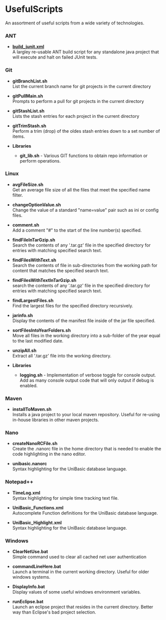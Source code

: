# UsefulScripts
An assortment of useful scripts from a wide variety of technologies.

### ANT
- **[build_junit.xml](ant/build_junit.xml)**  
A largley re-usable ANT build script for any standalone java project that will execute and halt on failed JUnit tests.

### Git
- **gitBranchList.sh**  
List the current branch name for git projects in the current directory

- **gitPullMain.sh**  
Prompts to perform a pull for git projects in the current directory

- **gitStashList.sh**  
Lists the stash entries for each project in the current directory

- **gitTrimStash.sh**  
Perform a trim (drop) of the oldes stash entries down to a set number of items.

- **Libraries**  
    - **git_lib.sh** - Various GIT functions to obtain repo information or perform operations.

### Linux
- **avgFileSize.sh**  
Get an average file size of all the files that meet the specified name filter.

- **changeOptionValue.sh**  
Change the value of a standard "name=value" pair such as ini or config files.

- **comment.sh**  
Add a comment "#" to the start of the line number(s) specified.

- **findFileInTarGzip.sh**  
Search the contents of any '.tar.gz' file in the specified directory for entries with matching specified search text.

- **findFilesWithText.sh**  
Search the contents of file in sub-directories from the working path for content that matches the specified search text.

- **findFilesWithTextInTarGzip.sh**  
search the contents of any '.tar.gz' file in the specified directory for entries with matching specified search text.

- **findLargestFiles.sh**    
Find the largest files for the specified directory recursively.

- **jarinfo.sh**  
Display the contents of the manifest file inside of the jar file specified.

- **sortFilesIntoYearFolders.sh**  
Move all files in the working directory into a sub-folder of the year equal to the last modified date.

- **unzipAll.sh**  
Extract all '.tar.gz' file into the working directory.

- **Libraries**  
    - **logging.sh** - Implementation of verbose toggle for console output. Add as many console output code that will only output if debug is enabled.


### Maven  
- **installToMaven.sh**  
Installs a java project to your local maven repository. Useful for re-using in-house libraries in other maven projects.

### Nano
- **createNanoRCFile.sh**  
Create the .nanorc file in the home directory that is needed to enable the code highlighting in the nano editor.   

- **unibasic.nanorc**  
Syntax highlighting for the UniBasic database language.

### Notepad++
- **TimeLog.xml**  
Syntax highlighting for simple time tracking text file.

- **UniBasic_Functions.xml**  
Autocomplete Function definitions for the UniBasic database language.

- **UniBasic_Highlight.xml**  
Syntax highlighting for the UniBasic database language.


### Windows
- **ClearNetUse.bat**  
Simple command used to clear all cached net user authentication

- **commandLineHere.bat**  
Launch a terminal in the current working directory. Useful for older windows systems.

- **DisplayInfo.bat**  
Display values of some useful windows environment variables.

- **runEclipse.bat**  
Launch an eclipse project that resides in the current directory. Better way than Eclipse's bad project selection.
